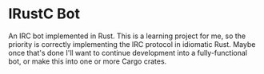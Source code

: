 # IRustC Bot

An IRC bot implemented in Rust. This is a learning project for me, so the
priority is correctly implementing the IRC protocol in idiomatic Rust. Maybe
once that's done I'll want to continue development into a fully-functional bot,
or make this into one or more Cargo crates.
